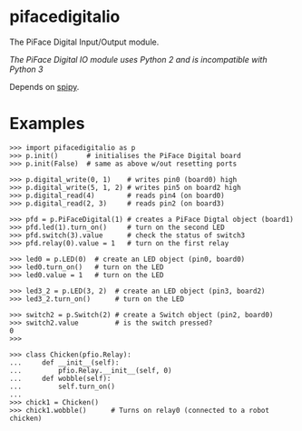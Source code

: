 pifacedigitalio
===============

The PiFace Digital Input/Output module.

*The PiFace Digital IO module uses Python 2 and is incompatible with Python 3*

Depends on [spipy](https://github.com/tompreston/spipy).

Examples
=======
    >>> import pifacedigitalio as p
    >>> p.init()       # initialises the PiFace Digital board 
    >>> p.init(False)  # same as above w/out resetting ports

    >>> p.digital_write(0, 1)    # writes pin0 (board0) high
    >>> p.digital_write(5, 1, 2) # writes pin5 on board2 high
    >>> p.digital_read(4)        # reads pin4 (on board0)
    >>> p.digital_read(2, 3)     # reads pin2 (on board3)
    
    >>> pfd = p.PiFaceDigital(1) # creates a PiFace Digtal object (board1)
    >>> pfd.led(1).turn_on()     # turn on the second LED
    >>> pfd.switch(3).value      # check the status of switch3
    >>> pfd.relay(0).value = 1   # turn on the first relay

    >>> led0 = p.LED(0)  # create an LED object (pin0, board0)
    >>> led0.turn_on()   # turn on the LED
    >>> led0.value = 1   # turn on the LED

    >>> led3_2 = p.LED(3, 2)  # create an LED object (pin3, board2)
    >>> led3_2.turn_on()      # turn on the LED

    >>> switch2 = p.Switch(2) # create a Switch object (pin2, board0)
    >>> switch2.value         # is the switch pressed?
    0
    >>>

    >>> class Chicken(pfio.Relay):
    ...     def __init__(self):
    ...         pfio.Relay.__init__(self, 0)
    ...     def wobble(self):
    ...         self.turn_on()
    ...
    >>> chick1 = Chicken()
    >>> chick1.wobble()      # Turns on relay0 (connected to a robot chicken)
